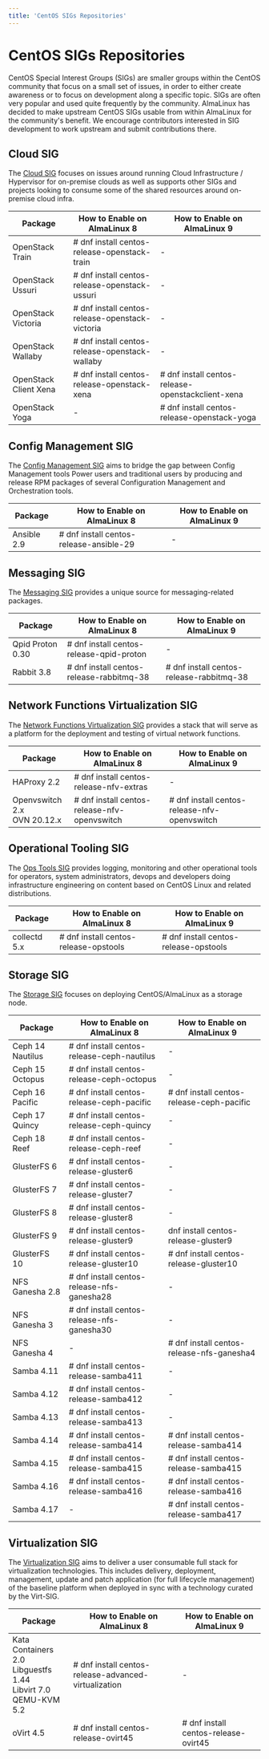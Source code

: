 ```yaml
---
title: 'CentOS SIGs Repositories'
---
```

# CentOS SIGs Repositories

CentOS Special Interest Groups (SIGs) are smaller groups within the CentOS community that focus on a small set of issues, in order to either create awareness or to focus on development along a specific topic. SIGs are often very popular and used quite frequently by the community. AlmaLinux has decided to make upstream CentOS SIGs usable from within AlmaLinux for the community's benefit. We encourage contributors interested in SIG development to work upstream and submit contributions there. 

## Cloud SIG

The [Cloud SIG](https://wiki.centos.org/SpecialInterestGroup/Cloud) focuses on issues around running Cloud Infrastructure / Hypervisor 
for on-premise clouds as well as supports other SIGs and projects looking to consume some of the shared resources around on-premise cloud infra.

| Package | How to Enable on AlmaLinux 8| How to Enable on AlmaLinux 9 |
| --- | --- | --- |
| OpenStack Train | # dnf install centos-release-openstack-train | - |
| OpenStack Ussuri | # dnf install centos-release-openstack-ussuri | - |
| OpenStack Victoria | # dnf install centos-release-openstack-victoria | - |
| OpenStack Wallaby | # dnf install centos-release-openstack-wallaby | - |
| OpenStack Client Xena | # dnf install centos-release-openstack-xena | # dnf install centos-release-openstackclient-xena |
| OpenStack Yoga | - | # dnf install centos-release-openstack-yoga |

## Config Management SIG

The [Config Management SIG](https://wiki.centos.org/SpecialInterestGroup/ConfigManagementSIG) aims to bridge the gap between Config Management tools 
Power users and traditional users by producing and release RPM packages of several Configuration Management and Orchestration tools.

| Package | How to Enable on AlmaLinux 8| How to Enable on AlmaLinux 9 |
| --- | --- | --- |
| Ansible 2.9 | # dnf install centos-release-ansible-29 | - |

## Messaging SIG

The [Messaging SIG](https://wiki.centos.org/SpecialInterestGroup/Messaging) provides a unique source for messaging-related packages.

| Package | How to Enable on AlmaLinux 8| How to Enable on AlmaLinux 9 |
| --- | --- | --- |
| Qpid Proton 0.30 | # dnf install centos-release-qpid-proton | - |
| Rabbit 3.8 | # dnf install centos-release-rabbitmq-38 | # dnf install centos-release-rabbitmq-38 |

## Network Functions Virtualization SIG 

The [Network Functions Virtualization SIG](https://wiki.centos.org/SpecialInterestGroup/NFV) provides a stack that will serve as a platform for the deployment and testing of virtual network functions.

| Package | How to Enable on AlmaLinux 8| How to Enable on AlmaLinux 9 |
| --- | --- | --- |
| HAProxy 2.2 | # dnf install centos-release-nfv-extras | - |
| Openvswitch 2.x <br> OVN 20.12.x | # dnf install centos-release-nfv-openvswitch | # dnf install centos-release-nfv-openvswitch |

## Operational Tooling SIG

The [Ops Tools SIG](https://wiki.centos.org/SpecialInterestGroup/OpsTools) provides logging, monitoring and other operational tools for operators, system administrators, devops and developers doing infrastructure engineering on content based on CentOS Linux and related distributions.

| Package | How to Enable on AlmaLinux 8| How to Enable on AlmaLinux 9 |
| --- | --- | --- |
| collectd 5.x | # dnf install centos-release-opstools | # dnf install centos-release-opstools |

## Storage SIG

The [Storage SIG](https://wiki.centos.org/SpecialInterestGroup/Storage) focuses on deploying CentOS/AlmaLinux as a storage node.

| Package | How to Enable on AlmaLinux 8| How to Enable on AlmaLinux 9 |
| --- | --- | --- |
| Ceph 14 Nautilus | # dnf install centos-release-ceph-nautilus | - |
| Ceph 15 Octopus | # dnf install centos-release-ceph-octopus | - |
| Ceph 16 Pacific | # dnf install centos-release-ceph-pacific | # dnf install centos-release-ceph-pacific |
| Ceph 17 Quincy | # dnf install centos-release-ceph-quincy | - |
| Ceph 18 Reef | # dnf install centos-release-ceph-reef | - |
| GlusterFS 6 | # dnf install centos-release-gluster6 | - |
| GlusterFS 7 | # dnf install centos-release-gluster7 | - |
| GlusterFS 8 | # dnf install centos-release-gluster8 | - |
| GlusterFS 9 | # dnf install centos-release-gluster9 | dnf install centos-release-gluster9  |
| GlusterFS 10 | # dnf install centos-release-gluster10| # dnf install centos-release-gluster10 |
| NFS Ganesha 2.8 | # dnf install centos-release-nfs-ganesha28 | - |
| NFS Ganesha 3 | # dnf install centos-release-nfs-ganesha30 | - |
| NFS Ganesha 4 | - | # dnf install centos-release-nfs-ganesha4 |
| Samba 4.11 | # dnf install centos-release-samba411 | - |
| Samba 4.12 | # dnf install centos-release-samba412 | - |
| Samba 4.13 | # dnf install centos-release-samba413 | - |
| Samba 4.14 | # dnf install centos-release-samba414 |# dnf install centos-release-samba414 |
| Samba 4.15 | # dnf install centos-release-samba415 | # dnf install centos-release-samba415 |
| Samba 4.16 | # dnf install centos-release-samba416 | # dnf install centos-release-samba416 |
| Samba 4.17 | - | # dnf install centos-release-samba417 |

## Virtualization SIG

The [Virtualization SIG](https://wiki.centos.org/SpecialInterestGroup/Virtualization) aims to deliver a user consumable full stack for virtualization technologies. This includes delivery, deployment, management, update and patch application (for full lifecycle management) of the baseline platform when deployed in sync with a technology curated by the Virt-SIG.

| Package | How to Enable on AlmaLinux 8| How to Enable on AlmaLinux 9 |
| --- | --- | --- |
| Kata Containers 2.0 <br> Libguestfs 1.44 <br> Libvirt 7.0 <br> QEMU-KVM 5.2  | # dnf install centos-release-advanced-virtualization | - |
| oVirt 4.5 | # dnf install centos-release-ovirt45 | # dnf install centos-release-ovirt45 |
